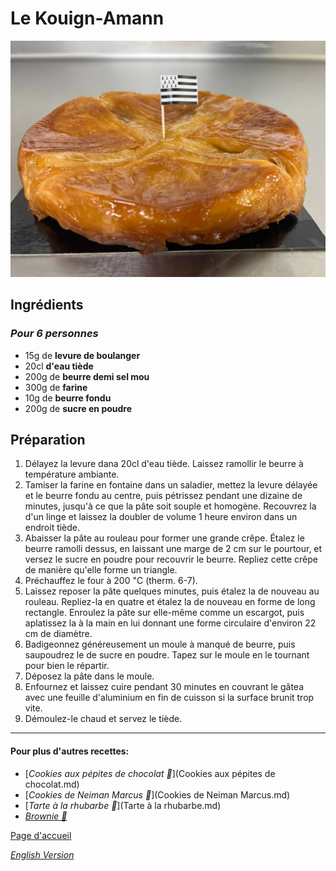 # Le Kouign-Amann
![image](img/kouingamann.jpeg)

## Ingrédients
### *Pour 6 personnes* 
* 15g de **levure de boulanger**
* 20cl **d'eau tiède**
* 200g de **beurre demi sel mou**
* 300g de **farine**
* 10g de **beurre fondu**
* 200g de **sucre en poudre**

## Préparation 
1. Délayez la levure dana 20cl d'eau tiède. Laissez ramollir le beurre à température ambiante.
2. Tamiser la farine en fontaine dans un saladier, mettez la levure délayée et le beurre fondu au centre, puis pétrissez pendant une dizaine de minutes, jusqu'à ce que la pâte soit souple et homogène. Recouvrez la d'un linge et laissez la doubler de volume 1 heure environ dans un endroit tiède.
3. Abaisser la pâte au rouleau pour former une grande crêpe. Étalez le beurre ramolli dessus, en laissant une marge de 2 cm sur le pourtour, et versez le sucre en poudre pour recouvrir le beurre. Repliez cette crêpe de manière qu'elle forme un triangle.
4. Préchauffez le four à 200 "C (therm. 6-7).
5. Laissez reposer la pâte quelques minutes, puis étalez la de nouveau au rouleau. Repliez-la en quatre et étalez la de nouveau en forme de long rectangle. Enroulez la pâte sur elle-même comme un escargot, puis aplatissez la à la main en lui donnant une forme circulaire d'environ 22 cm de diamètre.
6. Badigeonnez généreusement un moule à manqué de beurre, puis saupoudrez le de sucre en poudre. Tapez sur le moule en le tournant pour bien le répartir.
7. Déposez la pâte dans le moule.
8. Enfournez et laissez cuire pendant 30 minutes en couvrant le gâtea avec une feuille d'aluminium en fin de cuisson si la surface brunit trop vite.
9. Démoulez-le chaud et servez le tiède.

________________________________
#### Pour plus d'autres recettes:
* [*Cookies aux pépites de chocolat 🍪*](Cookies aux pépites de chocolat.md)
* [*Cookies de Neiman Marcus 🍪*](Cookies de Neiman Marcus.md)
* [*Tarte à la rhubarbe 🥧*](Tarte à la rhubarbe.md)
* [*Brownie 🍫*](Brownies.md)

[Page d'accueil](index.md)

[*English Version*](Indexeng.md)
